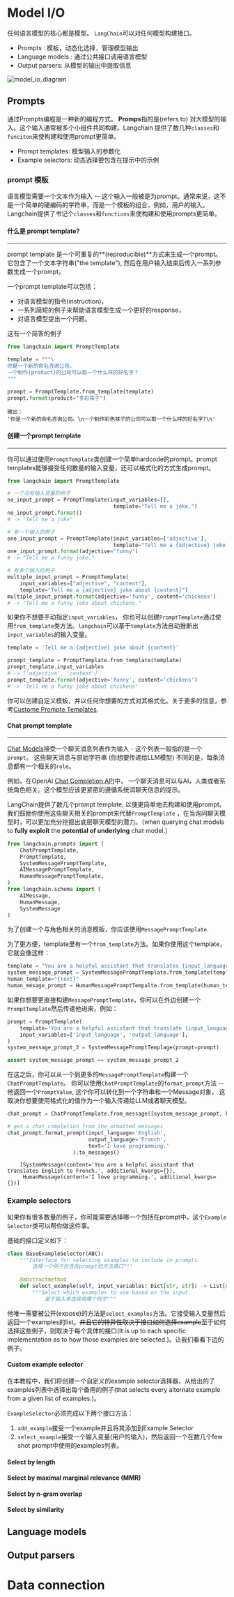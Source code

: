 # Model I/O
任何语言模型的核心都是模型。 `LangChain`可以对任何模型构建接口。  
- Prompts : 模板，动态化选择，管理模型输出
- Language models : 通过公共接口调用语言模型
- Output parsers: 从模型的输出中提取信息  

![model_io_diagram](https://python.langchain.com/assets/images/model_io-1f23a36233d7731e93576d6885da2750.jpg)

## Prompts
通过Prompts编程是一种新的编程方式。 **Promps**指的是(refers to) 对大模型的输入。这个输入通常被多个小组件共同构建。Langchain 提供了数几种`classes`和`funciton`来使构建和使用prompt更简单。

- Prompt templates: 模型输入的参数化
- Example selectors: 动态选择要包含在提示中的示例

### prompt 模板

语言模型需要一个文本作为输入 -- 这个输入一般被是为prompt。通常来说，这不是一个简单的硬编码的字符串，而是一个模板的组合，例如，用户的输入。Langchain提供了书记个`classes`和`functions`来使构建和使用prompts更简单。

#### 什么是 prompt template?

---

prompt template 是一个可重复的**(reproducible)**方式来生成一个prompt。它包含了一个文本字符串("the template"),  然后在用户输入结束后传入一系列参数生成一个prompt。

一个prompt template可以包括：

- 对语言模型的指令(instruction)，
- 一系列简短的例子来帮助语言模型生成一个更好的response，
- 对语言模型提出一个问题。

这有一个简答的例子

```python
from langchain import PromptTemplate

template = """\
你是一个新的命名咨询公司。
一个制作{product}的公司可以取一个什么样的好名字？
"""

prompt = PromptTemplate.from_template(template)
prompt.format(product="多彩袜子")
```

```text
输出：
'你是一个新的命名咨询公司。\n一个制作彩色袜子的公司可以取一个什么样的好名字?\n'
```

#### 创建一个prompt template

---

你可以通过使用`PromptTemplate`类创建一个简单hardcode的prompt。prompt templates能够接受任何数量的输入变量，还可以格式化的方式生成prompt。

```python
from langchain import PromptTemplate

# 一个没有输入变量的例子
no_input_prompt = PromptTemplate(input_variables=[], 
                                  template="Tell me a joke.")
no_input_prompt.format()
# -> "Tell me a joke"

# 有一个输入的例子
one_input_prompt = PromptTemplate(input_variables=['adjective'],
                                  template="Tell me a {adjective} joke.")
one_input_prompt.format(adjective="funny")
# -> "Tell me a funny joke."

# 有多个输入的例子
multiple_input_prompt = PromptTemplate(
    input_variables=["adjective", "content"],
    template="Tell me a {adjective} joke about {content}")
multiple_input_prompt.format(adjective='funny', content='chickens')
# -> "Tell me a funny joke about chickens."
```

如果你不想要手动指定`input_variables`， 你也可以创建`PromptTemplate`通过使用`from_template`类方法。`langchain`可以基于`template`方法自动推断出`input_variables`的输入变量。

```python
template = 'Tell me a {adjective} joke about {content}'

prompt_template = PromptTemplate.from_template(template)
prompt_template.input_variables
# -> ['adjective', 'content']
prompt_template.format(adjective='funny', content='chickens')
# -> 'Tell me a funny joke about chickens'
```

你可以创建自定义模板，并以任何你想要的方式对其格式化。关于更多的信息，参考[Custome Prompte Templates](https://python.langchain.com/docs/modules/model_io/prompts/prompt_templates/custom_prompt_template.html).

#### Chat prompt template

---

[Chat Models]()接受一个聊天消息列表作为输入 - 这个列表一般指的是一个`prompt`。 这些聊天消息与原始字符串 (你想要传递给LLM模型) 不同的是，每条消息都有一个相关的`role`。

例如，在OpenAI [Chat Completion API](https://platform.openai.com/docs/guides/chat/introduction)中， 一个聊天消息可以与AI，人类或者系统角色相关。这个模型应该更紧密的遵循系统消聊天信息的提示。

LangChain提供了数几个prompt template, 以便更简单地去构建和使用prompt。我们鼓励你使用这些聊天相关的prompt来代替`PromptTemplate` ，在当询问聊天模型时，可以更加充分挖掘出底层聊天模型的潜力。（when querying chat models to **fully exploit** the **potential of underlying** chat model.）

```python
from langchain.prompts import (
	ChatPromptTemplate,
    PromptTemplate,
    SystemMessagePromptTemplate,
    AIMessagePromptTemplate,
    HumanMessagePromptTemplate,
)
from langchain.schema import (
	AIMessage, 
    HumanMessage,
    SystemMessage
)
```

为了创建一个与角色相关的消息模板，你应该使用`MessagePromptTemplate`.

为了更方便，template里有一个`from_template`方法。如果你使用这个template， 它就会像这样：

```python
template = "You are a helpful assistant that translates {input_language} to {output_language}."
system_message_prompt = SystemMessagePromptTemplate.from_template(template)
human_template="{text}"
human_mesage_prompt = HumanMessagePromptTempalte.from_template(human_template)
```

如果你想要更直接构建`MessagePromptTemplate`，你可以在外边创建一个`PromptTemplate`然后传递他进来，例如：

```python
prompt = PromptTemplate(
	template='You are a helpful assistant that translate {input_language} to {output_language}.',
    input_variables=['input_language', 'output_language'],
)
system_message_prompt_2 = SystemMessagePromptTemplage(prompt=prompt)

assert system_message_prompt == system_message_prompt_2
```

在这之后，你可以从一个到更多的`MessagePromptTemplate`构建一个`ChatPromptTemplate`。 你可以使用`ChatPromptTemplate`的`format_prompt`方法 -- 他返回一个`PromptValue`, 这个你可以转化到一个字符串和一个Message对象， 这取决你想要使用格式化的值作为一个输入传递给LLM或者聊天模型。

```python
chat_prompt = ChatPromptTemplate.from_message([system_message_prompt, human_message_prompt])

# get a chat completion from the ormatted messages
chat_prompt.format_prompt(input_language='English', 
                          output_language='Franch', 
                          text='I love programming.'
                     ).to_messages()
```

```text
    [SystemMessage(content='You are a helpful assistant that translates English to French.', additional_kwargs={}),
     HumanMessage(content='I love programming.', additional_kwargs={})]
```

### Example selectors

如果你有很多数量的例子，你可能需要选择哪一个包括在prompt中。这个`Example Selector`类可以帮你做这件事。

基础的接口定义如下：

```python
class BaseExampleSelector(ABC):
    """Interface for selecting examples to include in prompts.
    	选择一个例子包含在prompt的方法接口"""
    
    @abstractmethod
    def select_example(self, input_variables: Dict[str, str]) -> List[dict]:
        """Select which examples to use based on the input.
        	基于输入来选择用哪个例子"""
```

他唯一需要被公开(expose)的方法是`select_examples`方法。它接受输入变量然后返回一个examples的list。~~并且它的特异性取决于接口如何选择example~~至于如何选择这些例子，则取决于每个具体的接口(It is up to each specific implementation as to how those examples are selected.)。让我们看看下边的例子。

#### Custom example selector

在本教程中，我们将创建一个自定义的example selector选择器，从给出的了examples列表中选择出每个备用的例子(that selects every alternate example from a given list of examples.)。

`ExampleSelector`必须完成以下两个接口方法：

1. `add_example`接受一个example并且将其添加到Example Selector
2. `select_example`接受一个输入变量(用户的输入)，然后返回一个在数几个few shot prompt中使用的examples列表。

#### Select by length

#### Select by maximal marginal relevance (MMR)

#### Select by n-gram overlap

#### Select by similarity

## Language models

## Output parsers

# Data connection